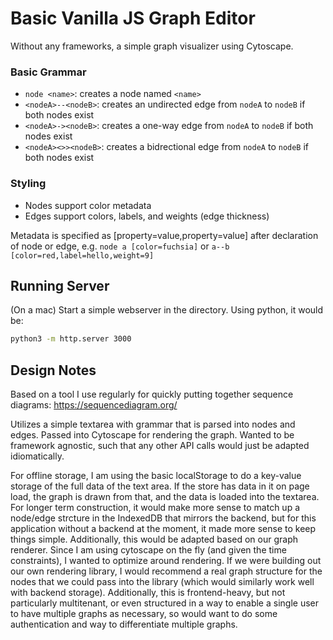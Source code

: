# Basic Vanilla JS Graph Editor

Without any frameworks, a simple graph visualizer using Cytoscape.

### Basic Grammar

- `node <name>`: creates a node named `<name>`
- `<nodeA>--<nodeB>`: creates an undirected edge from `nodeA` to `nodeB` if both nodes exist
- `<nodeA>-><nodeB>`: creates a one-way edge from `nodeA` to `nodeB` if both nodes exist
- `<nodeA><>><nodeB>`: creates a bidrectional edge from `nodeA` to `nodeB` if both nodes exist

### Styling

- Nodes support color metadata
- Edges support colors, labels, and weights (edge thickness)

Metadata is specified as [property=value,property=value] after declaration of node or edge, e.g. `node a [color=fuchsia]` or `a--b [color=red,label=hello,weight=9]`

## Running Server

(On a mac) Start a simple webserver in the directory. Using python, it would be:

```sh
python3 -m http.server 3000
```

## Design Notes

Based on a tool I use regularly for quickly putting together sequence diagrams: <https://sequencediagram.org/>

Utilizes a simple textarea with grammar that is parsed into nodes and edges. Passed into Cytoscape for rendering the graph. Wanted to be framework agnostic, such that any other API calls would just be adapted idiomatically.

For offline storage, I am using the basic localStorage to do a key-value storage of the full data of the text area. If the store has data in it on page load, the graph is drawn from that, and the data is loaded into the textarea. For longer term construction, it would make more sense to match up a node/edge strcture in the IndexedDB that mirrors the backend, but for this application without a backend at the moment, it made more sense to keep things simple. Additionally, this would be adapted based on our graph renderer. Since I am using cytoscape on the fly (and given the time constraints), I wanted to optimize around rendering. If we were building out our own rendering library, I would recommend a real graph structure for the nodes that we could pass into the library (which would similarly work well with backend storage). Additionally, this is frontend-heavy, but not particularly multitenant, or even structured in a way to enable a single user to have multiple graphs as necessary, so would want to do some authentication and way to differentiate multiple graphs.
